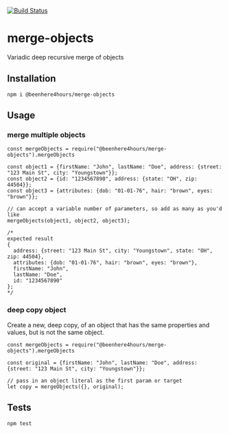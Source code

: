 [![Build Status](https://travis-ci.org/beenhere4hours/merge-objects.svg?branch=master)](https://travis-ci.org/beenhere4hours/merge-objects)

merge-objects
=====

Variadic deep recursive merge of objects

## Installation
`npm i @beenhere4hours/merge-objects`

## Usage

### merge multiple objects

```
const mergeObjects = require("@beenhere4hours/merge-objects").mergeObjects

const object1 = {firstName: "John", lastName: "Doe", address: {street: "123 Main St", city: "Youngstown"}};
const object2 = {id: "1234567890", address: {state: "OH", zip: 44504}};
const object3 = {attributes: {dob: "01-01-76", hair: "brown", eyes: "brown"}};

// can accept a variable number of parameters, so add as many as you'd like
mergeObjects(object1, object2, object3);

/*
expected result
{
  address: {street: "123 Main St", city: "Youngstown", state: "OH", zip: 44504},
  attributes: {dob: "01-01-76", hair: "brown", eyes: "brown"},
  firstName: "John",
  lastName: "Doe",
  id: "1234567890"
};
*/

```

### deep copy object
Create a new, deep copy, of an object that has the same properties and values, but is not the same object.
```
const mergeObjects = require("@beenhere4hours/merge-objects").mergeObjects

const original = {firstName: "John", lastName: "Doe", address: {street: "123 Main St", city: "Youngstown"}};

// pass in an object literal as the first param or target
let copy = mergeObjects({}, original);

```

## Tests

  `npm test`
